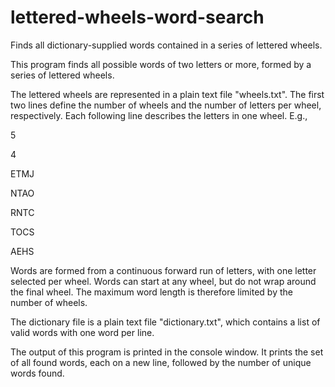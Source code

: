 # lettered-wheels-word-search
Finds all dictionary-supplied words contained in a series of lettered wheels.

This program finds all possible words of two letters or more, formed by a series of lettered wheels.

The lettered wheels are represented in a plain text file "wheels.txt". The first two lines define the number of wheels and the number of letters per wheel, respectively. Each following line describes the letters in one wheel. E.g., 

5

4 

ETMJ

NTAO

RNTC 

TOCS 

AEHS

Words are formed from a continuous forward run of letters, with one letter selected per wheel. Words can start at any wheel, but do not wrap around the final wheel. The maximum word length is therefore limited by the number of wheels.

The dictionary file is a plain text file "dictionary.txt", which contains a list of valid words with one word per line.

The output of this program is printed in the console window. It prints the set of all found words, each on a new line, followed by the number of unique words found.
